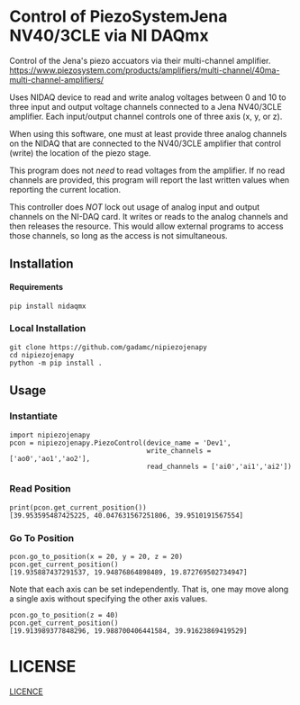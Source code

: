 # Control of PiezoSystemJena NV40/3CLE via NI DAQmx

Control of the Jena's piezo accuators via their multi-channel amplifier.
https://www.piezosystem.com/products/amplifiers/multi-channel/40ma-multi-channel-amplifiers/

Uses NIDAQ device to read and write analog voltages between 0 and 10 to
three input and output voltage channels connected to a Jena NV40/3CLE
amplifier. Each input/output channel controls one of three axis (x, y, or z).

When using this software, one must at least provide three analog channels on
the NIDAQ that are connected to the NV40/3CLE amplifier that control (write)
the location of the piezo stage.

This program does not *need* to read voltages from the amplifier. If no read
channels are provided, this program will report the last written values when
reporting the current location.  

This controller does *NOT* lock out usage of analog input and output channels
on the NI-DAQ card. It writes or reads to the analog channels and then releases
the resource. This would allow external programs to access those channels, so
long as the access is not simultaneous.

## Installation

#### Requirements

```
pip install nidaqmx
```

### Local Installation

```
git clone https://github.com/gadamc/nipiezojenapy
cd nipiezojenapy
python -m pip install .
```

## Usage

### Instantiate

```
import nipiezojenapy
pcon = nipiezojenapy.PiezoControl(device_name = 'Dev1',
                                  write_channels = ['ao0','ao1','ao2'],
                                  read_channels = ['ai0','ai1','ai2'])
```

### Read Position

```
print(pcon.get_current_position())
[39.953595487425225, 40.047631567251806, 39.9510191567554]
```

### Go To Position

```
pcon.go_to_position(x = 20, y = 20, z = 20)
pcon.get_current_position()
[19.935887437291537, 19.94876864898489, 19.872769502734947]
```

Note that each axis can be set independently. That is, one may move along
a single axis without specifying the other axis values.

```
pcon.go_to_position(z = 40)
pcon.get_current_position()
[19.913989377848296, 19.988700406441584, 39.91623869419529]
```

# LICENSE

[LICENCE](LICENSE)
